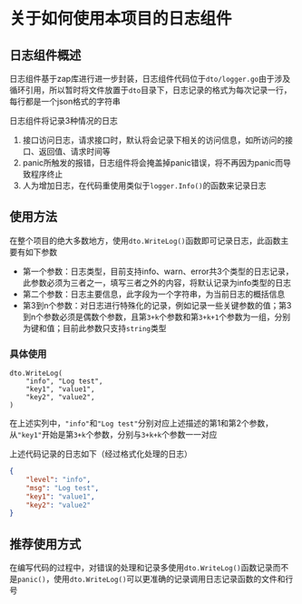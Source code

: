 # 关于如何使用本项目的日志组件

## 日志组件概述

日志组件基于zap库进行进一步封装，日志组件代码位于`dto/logger.go`由于涉及循环引用，所以暂时将文件放置于`dto`目录下，日志记录的格式为每次记录一行，每行都是一个json格式的字符串

日志组件将记录3种情况的日志

1. 接口访问日志，请求接口时，默认将会记录下相关的访问信息，如所访问的接口、返回值、请求时间等
2. panic所触发的报错，日志组件将会掩盖掉panic错误，将不再因为panic而导致程序终止
3. 人为增加日志，在代码重使用类似于`logger.Info()`的函数来记录日志

## 使用方法

在整个项目的绝大多数地方，使用`dto.WriteLog()`函数即可记录日志，此函数主要有如下参数

- 第一个参数：日志类型，目前支持info、warn、error共3个类型的日志记录，此参数必须为三者之一，填写三者之外的内容，将默认记录为info类型的日志
- 第二个参数：日志主要信息，此字段为一个字符串，为当前日志的概括信息
- 第3到n个参数：对日志进行特殊化的记录，例如记录一些关键参数的值；第3到n个参数必须是偶数个参数，且第`3+k`个参数和第`3+k+1`个参数为一组，分别为键和值；目前此参数只支持`string`类型

### 具体使用

```golang
dto.WriteLog(
    "info", "Log test",
    "key1", "value1",
    "key2", "value2",
)
```

在上述实列中，`"info"`和`"Log test"`分别对应上述描述的第1和第2个参数，从`"key1"`开始是第`3+k`个参数，分别与`3+k+k`个参数一一对应

上述代码记录的日志如下（经过格式化处理的日志）

```json
{
    "level": "info",
    "msg": "Log test",
    "key1": "value1",
    "key2": "value2"
}
```

## 推荐使用方式

在编写代码的过程中，对错误的处理和记录多使用`dto.WriteLog()`函数记录而不是`panic()`，使用`dto.WriteLog()`可以更准确的记录调用日志记录函数的文件和行号
